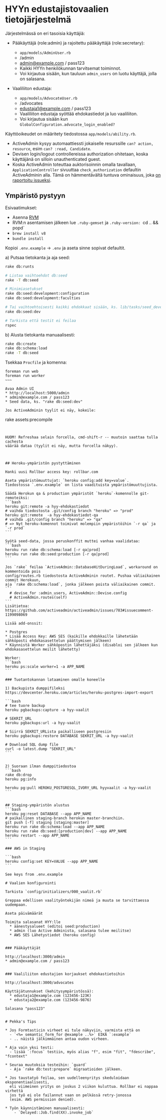 # HYYn edustajistovaalien tietojärjestelmä

Järjestelmässä on eri tasoisia käyttäjiä:

* Pääkäyttäjä (role:admin) ja rajoitettu pääkäyttäjä (role:secretary):
  * `app/models/AdminUser.rb`
  * /admin
  * admin@example.com / pass123
  * Kaikki HYYn henkilökunnan tarvitsemat toiminnot.
  * Voi kirjautua sisään, kun tauluun `admin_users` on luotu käyttäjä,
    jolla on salasana.

* Vaaliliiton edustaja:
  * `app/models/AdvocateUser.rb`
  * /advocates
  * edustaja1@example.com / pass123
  * Vaaliliiton edustaja syöttää ehdokastiedot ja luo vaaliliiton.
  * Voi kirjautua sisään kun `GlobalConfiguration.advocate_login_enabled?`

Käyttöoikeudet on määritety tiedostossa `app/models/ability.rb`.
* ActiveAdmin kysyy automaattiessti jokaiselle resurssille `can? action, resource`,
  esim `can? :read, Candidate`.
* Devisen login/logout controllereissa authorization ohitetaan, koska käyttäjänä
  on silloin unauthenticated guest.
* Koska ActiveAdmin toteuttaa auktorisoinnin omalla tavallaan, `ApplicationController`
  sivuuttaa `check_authorization` defaultin ActiveAdminin alla.
  Tämä on hämmentävältä tuntuva ominaisuus, joka
  [on raportoitu issueksi](https://github.com/activeadmin/activeadmin/issues/4599).

## Ympäristö pystyyn

Esivaatimukset:
* Asenna [RVM](https://rvm.io/)
* RVM:n asentamisen jälkeen lue `.ruby-gemset` ja `.ruby-version: `cd .. && popd`
* `brew install v8`
* `bundle install`

Kopioi `.env.example` -> `.env` ja aseta sinne sopivat defaultit.

a) Putsaa tietokanta ja aja seed:
```bash
rake db:runts

# Listaa vaihtoehdot db:seed
rake -T db:seed

# Minimiasetukset
rake db:seed:development:configuration
rake db:seed:development:faculties

# Tai vaihtoehtoisesti kaikki ehdokkaat sisään, ks. lib/tasks/seed_development.rake
rake db:seed:dev

# Tarkista että testit ei feilaa
rspec
```

b) Alusta tietokanta manuaalisesti:
```bash
rake db:create
rake db:schema:load
rake -T db:seed
```

Tsekkaa `Procfile` ja komenna:

~~~
foreman run web
foreman run worker
~~~ 

Avaa Admin UI
* http://localhost:5000/admin
* admin@example.com / pass123
* Seed data, ks. "rake db:seed:dev"

Jos ActiveAdminin tyylit ei näy, kokeile:

~~~
rake assets:precompile
~~~


HUOM! Refreshaa selain forcella, cmd-shift-r -- muutoin saattaa tulla cachesta
väärää dataa (tyylit ei näy, mutta forcella näkyy).



## Heroku-ympäristön pystyttäminen

Hanki uusi Rollbar access key: rollbar.com

Aseta ympäristömuuttujat: `heroku config:add key=value`.
Tiedostossa `.env.example` on lista vaadituista ympäristömuuttujista.

Säädä Herokun qa & production ympäristöt `heroku`-komennolle git-remoteiksi:
```bash
heroku git:remote -a hyy-ehdokastiedot
# vaihda tiedostosta .git/config branch "heroku" => "prod"
heroku git:remote  -a hyy-ehdokastiedot-qa
# vaihda .git/config branch "heroku" => "qa"
# => Nyt heroku-komennot toimivat molempiin ympäristöihin `-r qa` ja `-r prod`
```

Syötä seed-data, jossa peruskonffit muttei vanhaa vaalidataa:
```bash
heroku run rake db:schema:load [-r qa|prod]
heroku run rake db:seed:production [-r qa|prod]
```

Jos `rake` feilaa `ActiveAdmin::DatabaseHitDuringLoad`, workaround on kommentoida pois
config/routes.rb tiedostosta ActiveAdminin routet. Pushaa väliaikainen commit Herokuun,
aja `rake db:schema:load`, jonka jälkeen poista väliaikainen commit.
```
  # devise_for :admin_users, ActiveAdmin::Devise.config
  # ActiveAdmin.routes(self)
```
Lisätietoa: https://github.com/activeadmin/activeadmin/issues/783#issuecomment-1199098069

Lisää add-onssit:

* Postgres
* Lisää Access Key: AWS SES (kaikille ehdokkaille lähetetään sähköposti ehdokasasettelun päättymisen jälkeen)
* Käynnistä Worker sähköpostin lähettäjäksi (disabloi sen jälkeen kun ehdokasasettelun meilit lähetetty)

Worker:
```bash
heroku ps:scale worker=1 -a APP_NAME
```

### Tuotantokannan lataaminen omalle koneelle

1) Backupista dumppifileksi
https://devcenter.heroku.com/articles/heroku-postgres-import-export

```bash
# tee tuore backup
heroku pgbackups:capture -a hyy-vaalit

# SEKRIT_URL
heroku pgbackups:url -a hyy-vaalit

# Siirrä SEKRIT_URLista paikalliseen postgresiin
heroku pgbackups:restore DATABASE SEKRIT_URL -a hyy-vaalit

# Download SQL dump file
curl -o latest.dump "SEKRIT_URL"
```


2) Suoraan ilman dumppitiedostoa
```bash
rake db:drop
heroku pg:info

heroku pg:pull HEROKU_POSTGRESQL_IVORY_URL hyyvaalit -a hyy-vaalit
```


## Staging-ympäristön alustus
```bash
heroku pg:reset DATABASE --app APP_NAME
# paikallinen staging-branch herokun master-branchiin.
git push [-f] staging [staging:master]
heroku run rake db:schema:load --app APP_NAME
heroku run rake db:seed:[production|dev] --app APP_NAME
heroku restart --app APP_NAME
```

### AWS in Staging

```bash
heroku config:set KEY=VALUE --app APP_NAME
```

See keys from .env.example

# Vaalien konfigurointi

Tarkista `config/initializers/000_vaalit.rb`

Greppaa edellisen vaalityöntekijän nimeä ja muuta se tarvittaessa uudempaan.

Aseta päivämäärät

Toimita salasanat HYY:lle
  * äänestysalueet (editoi seed:production)
  * admin (luo Active Administa, salasana tulee meilitse)
  * AWS SES Lähetystiedot (heroku config)


### Pääkäyttäjät

http://localhost:3000/admin
* admin@example.com / pass123


### Vaaliliiton edustajien korjaukset ehdokastietoihin

http://localhost:3000/advocates

Käyttäjätunnukset (kehitysympäristössä):
  * edustaja1@example.com (123456-123K)
  * edustaja2@example.com (123456-9876)

Salasana "pass123"


# Pekka's Tips

* Jos Formtasticin virheet ei tule näkyviin, varmista että on
  - `<%= semantic_form_for @example ..%>` EIKÄ `:example`
  - .. näistä jälkimmäinen antaa oudon virheen.

* Aja vain yksi testi:
  - lisää `:focus` testiin, myös alias "f", esim "fit", "fdescribe", "fcontext"

* Seuraa muutoksia testeihin: `guard`
  - Aja `rake db:test:prepare` migraatioiden jälkeen.

* Jos taustatyö feilaa, sen uudelleenyritys skeduloidaan eksponentiaalisesti,
  eli viimeinen yritys on joskus 2 viikon kuluttua. Rollbar ei nappaa virhettä
  jos työ ei ole failannut vaan on pelkässä retry-jonossa
  (esim. AWS permission denied).

* Työn käynnistäminen manuaalisesti:
    - `Delayed::Job.find(XX).invoke_job`
